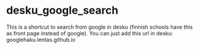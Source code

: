 # desku_google_search
This is a shortcut to search from google in desku (finnish schools have this as front page instead of google). You can just add this url in desku: googlehaku.lentas.github.io
